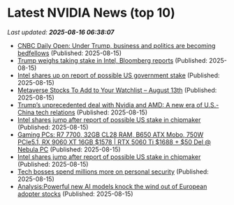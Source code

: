 # Latest NVIDIA News (top 10)
_Last updated: **2025-08-16 06:38:07**_

- [CNBC Daily Open: Under Trump, business and politics are becoming bedfellows](https://www.cnbc.com/2025/08/15/cnbc-daily-open-under-trump-business-and-politics-are-becoming-bedfellows.html) (Published: 2025-08-15)
- [Trump weighs taking stake in Intel, Bloomberg reports](https://www.rte.ie/news/business/2025/0815/1528577-trump-weighs-taking-stake-in-intel-bloomberg-reports/) (Published: 2025-08-15)
- [Intel shares up on report of possible US government stake](https://www.rte.ie/news/business/2025/0815/1528577-intel-shares-rise-on-report-of-possible-us-government-stake/) (Published: 2025-08-15)
- [Metaverse Stocks To Add to Your Watchlist – August 13th](https://www.etfdailynews.com/2025/08/15/metaverse-stocks-to-add-to-your-watchlist-august-13th/) (Published: 2025-08-15)
- [Trump’s unprecedented deal with Nvidia and AMD: A new era of U.S.-China tech relations](https://www.naturalnews.com/2025-08-15-trump-agreement-nvidia-amd-us-china-relations.html) (Published: 2025-08-15)
- [Intel shares jump after report of possible US stake in chipmaker](https://www.bbc.com/news/articles/cpv01pl208lo?xtor=AL-72-%5Bpartner%5D-%5Byahoo.north.america%5D-%5Bheadline%5D-%5Bnews%5D-%5Bbizdev%5D-%5Bisapi%5D) (Published: 2025-08-15)
- [Gaming PCs: R7 7700, 32GB CL28 RAM, B650 ATX Mobo, 750W PCIe5.1, RX 9060 XT 16GB $1578 | RTX 5060 Ti $1688 + $50 Del @ Nebula PC](https://www.ozbargain.com.au/node/919795) (Published: 2025-08-15)
- [Intel shares jump after report of possible US stake in chipmaker](https://www.bbc.com/news/articles/cpv01pl208lo) (Published: 2025-08-15)
- [Tech bosses spend millions more on personal security](https://biztoc.com/x/e52f1ae6b7d24ee2) (Published: 2025-08-15)
- [Analysis:Powerful new AI models knock the wind out of European adopter stocks](https://www.channelnewsasia.com/business/analysispowerful-new-ai-models-knock-wind-out-european-adopter-stocks-5296041) (Published: 2025-08-15)
